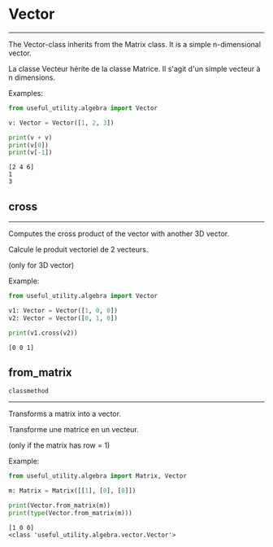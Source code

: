 # Vector
***
The Vector-class inherits from the Matrix class. It is a simple n-dimensional vector.

La classe Vecteur hérite de la classe Matrice. Il s'agit d'un simple vecteur à n dimensions.

Examples:
```python
from useful_utility.algebra import Vector

v: Vector = Vector([1, 2, 3])

print(v + v)
print(v[0])
print(v[-1])
```

```title="output"
[2 4 6]
1
3
```

## cross
***
Computes the cross product of the vector with another 3D vector.

Calcule le produit vectoriel de 2 vecteurs.

(only for 3D vector)

Example:
```python
from useful_utility.algebra import Vector

v1: Vector = Vector([1, 0, 0]) 
v2: Vector = Vector([0, 1, 0]) 

print(v1.cross(v2))
```
```title="output"
[0 0 1]
```

## from_matrix
`classmethod`
***
Transforms a matrix into a vector.

Transforme une matrice en un vecteur.

(only if the matrix has row = 1)

Example:
```python
from useful_utility.algebra import Matrix, Vector

m: Matrix = Matrix([[1], [0], [0]])

print(Vector.from_matrix(m))
print(type(Vector.from_matrix(m)))
```
```title="output"
[1 0 0]
<class 'useful_utility.algebra.vector.Vector'>
```
